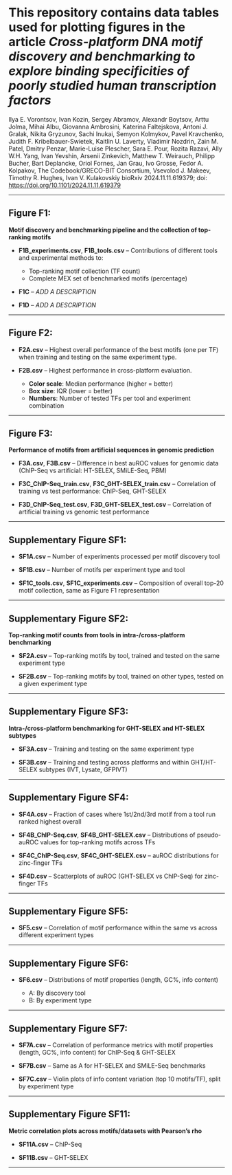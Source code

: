 
# This repository contains data tables used for plotting figures in the article *Cross-platform DNA motif discovery and benchmarking to explore binding specificities of poorly studied human transcription factors*
Ilya E. Vorontsov, Ivan Kozin, Sergey Abramov, Alexandr Boytsov, Arttu Jolma, Mihai Albu, Giovanna Ambrosini, Katerina Faltejskova, Antoni J. Gralak, Nikita Gryzunov, Sachi Inukai, Semyon Kolmykov, Pavel Kravchenko, Judith F. Kribelbauer-Swietek, Kaitlin U. Laverty, Vladimir Nozdrin, Zain M. Patel, Dmitry Penzar, Marie-Luise Plescher, Sara E. Pour, Rozita Razavi, Ally W.H. Yang, Ivan Yevshin, Arsenii Zinkevich, Matthew T. Weirauch, Philipp Bucher, Bart Deplancke, Oriol Fornes, Jan Grau, Ivo Grosse, Fedor A. Kolpakov, The Codebook/GRECO-BIT Consortium, Vsevolod J. Makeev, Timothy R. Hughes, Ivan V. Kulakovskiy
bioRxiv 2024.11.11.619379; doi: https://doi.org/10.1101/2024.11.11.619379


---

## **Figure F1:**

**Motif discovery and benchmarking pipeline and the collection of top-ranking motifs**

* **F1B\_experiments.csv**, **F1B\_tools.csv** – Contributions of different tools and experimental methods to:

  * Top-ranking motif collection (TF count)
  * Complete MEX set of benchmarked motifs (percentage)

* **F1C** – *ADD A DESCRIPTION*

* **F1D** – *ADD A DESCRIPTION*

---

## **Figure F2:**

* **F2A.csv** – Highest overall performance of the best motifs (one per TF) when training and testing on the same experiment type.

* **F2B.csv** – Highest performance in cross-platform evaluation.

  * **Color scale**: Median performance (higher = better)
  * **Box size**: IQR (lower = better)
  * **Numbers**: Number of tested TFs per tool and experiment combination

---

## **Figure F3:**

**Performance of motifs from artificial sequences in genomic prediction**

* **F3A.csv**, **F3B.csv** – Difference in best auROC values for genomic data (ChIP-Seq vs artificial: HT-SELEX, SMiLE-Seq, PBM)

* **F3C\_ChIP-Seq\_train.csv**, **F3C\_GHT-SELEX\_train.csv** – Correlation of training vs test performance: ChIP-Seq, GHT-SELEX

* **F3D\_ChIP-Seq\_test.csv**, **F3D\_GHT-SELEX\_test.csv** – Correlation of artificial training vs genomic test performance

---

## **Supplementary Figure SF1:**

* **SF1A.csv** – Number of experiments processed per motif discovery tool

* **SF1B.csv** – Number of motifs per experiment type and tool

* **SF1C\_tools.csv**, **SF1C\_experiments.csv** – Composition of overall top-20 motif collection, same as Figure F1 representation

---

## **Supplementary Figure SF2:**

**Top-ranking motif counts from tools in intra-/cross-platform benchmarking**

* **SF2A.csv** – Top-ranking motifs by tool, trained and tested on the same experiment type

* **SF2B.csv** – Top-ranking motifs by tool, trained on other types, tested on a given experiment type


---

## **Supplementary Figure SF3:**

**Intra-/cross-platform benchmarking for GHT-SELEX and HT-SELEX subtypes**

* **SF3A.csv** – Training and testing on the same experiment type

* **SF3B.csv** – Training and testing across platforms and within GHT/HT-SELEX subtypes (IVT, Lysate, GFPIVT)

---

## **Supplementary Figure SF4:**

* **SF4A.csv** – Fraction of cases where 1st/2nd/3rd motif from a tool run ranked highest overall

* **SF4B\_ChIP-Seq.csv**, **SF4B\_GHT-SELEX.csv** – Distributions of pseudo-auROC values for top-ranking motifs across TFs

* **SF4C\_ChIP-Seq.csv**, **SF4C\_GHT-SELEX.csv** – auROC distributions for zinc-finger TFs

* **SF4D.csv** – Scatterplots of auROC (GHT-SELEX vs ChIP-Seq) for zinc-finger TFs

---

## **Supplementary Figure SF5:**

* **SF5.csv** – Correlation of motif performance within the same vs across different experiment types

---

## **Supplementary Figure SF6:**

* **SF6.csv** – Distributions of motif properties (length, GC%, info content)

  * A: By discovery tool
  * B: By experiment type

---

## **Supplementary Figure SF7:**

* **SF7A.csv** – Correlation of performance metrics with motif properties (length, GC%, info content) for ChIP-Seq & GHT-SELEX

* **SF7B.csv** – Same as A for HT-SELEX and SMiLE-Seq benchmarks

* **SF7C.csv** – Violin plots of info content variation (top 10 motifs/TF), split by experiment type

---

## **Supplementary Figure SF11:**

**Metric correlation plots across motifs/datasets with Pearson’s rho**

* **SF11A.csv** – ChIP-Seq

* **SF11B.csv** – GHT-SELEX

---

